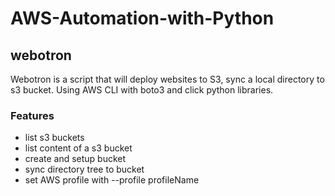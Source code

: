 # AWS-Automation-with-Python

## webotron
Webotron is a script that will deploy websites to S3, sync a local directory to s3 bucket. 
Using AWS CLI with boto3 and click python libraries.

### Features

- list s3 buckets
- list content of a s3 bucket
- create and setup bucket
- sync directory tree to bucket
- set AWS profile with --profile profileName
